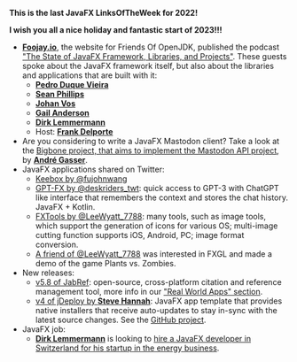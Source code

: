 **This is the last JavaFX LinksOfTheWeek for 2022!**

**I wish you all a nice holiday and fantastic start of 2023!!!**

* [**Foojay.io**](https://twitter.com/foojayio), the website for Friends Of OpenJDK, published the podcast ["The State of JavaFX Framework, Libraries, and Projects"](https://foojay.io/today/foojay-podcast-9/). These guests spoke about the JavaFX framework itself, but also about the libraries and applications that are built with it: 
  * [**Pedro Duque Vieira**](https://twitter.com/P_Duke)
  * [**Sean Phillips**](https://twitter.com/SeanMiPhillips)
  * [**Johan Vos**](https://mastodon.social/@johanvos)
  * [**Gail Anderson**](https://twitter.com/gail_asgteach)
  * [**Dirk Lemmermann**](https://twitter.com/dlemmermann) 
  * Host: [**Frank Delporte**](https://foojay.social/@frankdelporte)
* Are you considering to write a JavaFX Mastodon client? Take a look at the [Bigbone project, that aims to implement the Mastodon API project](https://github.com/andregasser/bigbone), by [**André Gasser**](https://fosstodon.org/@andregasser).
* JavaFX applications shared on Twitter:
  * [Keebox by @fujohnwang](https://twitter.com/fujohnwang/status/1605397549514633217)
  * [GPT-FX by @deskriders_twt](https://twitter.com/deskriders_twt/status/1605216776463302663): quick access to GPT-3 with ChatGPT like interface that remembers the context and stores the chat history. JavaFX + Kotlin.
  * [FXTools by @LeeWyatt_7788](https://twitter.com/LeeWyatt_7788/status/1605225007239417856): many tools, such as image tools, which support the generation of icons for various OS; multi-image cutting function supports iOS, Android, PC; image format conversion.
  * [A friend of @LeeWyatt_7788](https://twitter.com/LeeWyatt_7788/status/1580958504369602560) was interested in FXGL and made a demo of the game Plants vs. Zombies.
* New releases:
  * [v5.8 of JabRef](https://blog.jabref.org/#december-18-2022-%E2%80%93-%F0%9F%8E%84-jabref-5-8-release-%F0%9F%8E%84): open-source, cross-platform citation and reference management tool, more info in our ["Real World Apps" section](https://www.jfx-central.com/real_world/jabref).
  * [v4 of jDeploy by **Steve Hannah**](https://twitter.com/shannah78): JavaFX app template that provides native installers that receive auto-updates to stay in-sync with the latest source changes. See the [GitHub project](https://github.com/shannah/jdeploy-javafx-starter).
* JavaFX job:
  * [**Dirk Lemmermann**](https://twitter.com/dlemmermann) is looking to [hire a JavaFX developer in Switzerland for his startup in the energy business](https://twitter.com/dlemmermann/status/1603692027601879040).